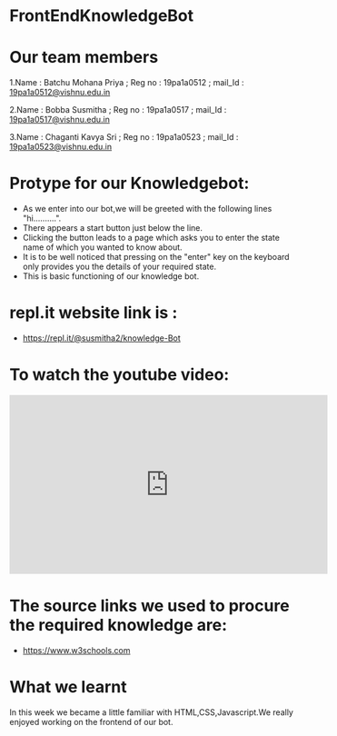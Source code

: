 # FrontEndKnowledgeBot
# Our team members
1.Name : Batchu Mohana Priya ; Reg no : 19pa1a0512 ; mail_Id : 19pa1a0512@vishnu.edu.in

2.Name : Bobba Susmitha ; Reg no : 19pa1a0517 ;  mail_Id : 19pa1a0517@vishnu.edu.in

3.Name : Chaganti Kavya Sri ; Reg no : 19pa1a0523 ; mail_Id : 19pa1a0523@vishnu.edu.in

# Protype for our Knowledgebot:
* As we enter into our bot,we will be greeted with the following lines "hi..........".
* There appears a start button just below the line.
* Clicking the button leads to a page which asks you to enter the state name of which you wanted to know about.
* It is to be well noticed that pressing on the "enter" key on the keyboard only provides you the details of your required state.
* This is basic functioning of our knowledge bot.
# repl.it website link is :
* https://repl.it/@susmitha2/knowledge-Bot

# To watch the youtube video:
<iframe width="560" height="315" src="https://www.youtube.com/embed/7crZpa196Yk" frameborder="0" allow="accelerometer; autoplay; clipboard-write; encrypted-media; gyroscope; picture-in-picture" allowfullscreen></iframe>

# The source links  we used to  procure the required knowledge are:
* https://www.w3schools.com

# What we learnt
In this week we became a little familiar with HTML,CSS,Javascript.We really enjoyed working on the frontend of our bot. 

